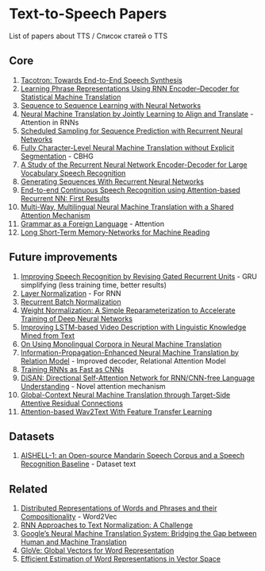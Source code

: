 # Text-to-Speech Papers
List of papers about TTS / Список статей о TTS

## Core
1. [Tacotron: Towards End-to-End Speech Synthesis](https://arxiv.org/pdf/1703.10135.pdf)
2. [Learning Phrase Representations Using RNN Encoder–Decoder for Statistical Machine Translation](https://arxiv.org/pdf/1406.1078v3.pdf)
3. [Sequence to Sequence Learning with Neural Networks](https://arxiv.org/pdf/1409.3215.pdf)
4. [Neural Machine Translation by Jointly Learning to Align and Translate](https://arxiv.org/pdf/1409.0473.pdf) - Attention in RNNs
5. [Scheduled Sampling for Sequence Prediction with Recurrent Neural Networks](http://papers.nips.cc/paper/5956-scheduled-sampling-for-sequence-prediction-with-recurrent-neural-networks.pdf)
6. [Fully Character-Level Neural Machine Translation without Explicit Segmentation](https://arxiv.org/pdf/1610.03017.pdf) - CBHG
7. [A Study of the Recurrent Neural Network Encoder-Decoder for Large Vocabulary Speech Recognition](http://homepages.inf.ed.ac.uk/srenals/ll-rnn-is15.pdf)
8. [Generating Sequences With Recurrent Neural Networks](https://arxiv.org/pdf/1308.0850)
9. [End-to-end Continuous Speech Recognition using Attention-based Recurrent NN: First Results](https://arxiv.org/pdf/1412.1602.pdf)
10. [Multi-Way, Multilingual Neural Machine Translation with a Shared Attention Mechanism](https://arxiv.org/pdf/1601.01073.pdf)
11. [Grammar as a Foreign Language](https://arxiv.org/pdf/1412.7449.pdf) - Attention
12. [Long Short-Term Memory-Networks for Machine Reading](https://arxiv.org/pdf/1601.06733.pdf)
## Future improvements
1. [Improving Speech Recognition by Revising Gated Recurrent Units](https://arxiv.org/pdf/1710.00641.pdf) - GRU simplifying (less training time, better results)
2. [Layer Normalization](https://arxiv.org/pdf/1607.06450.pdf) - For RNN
3. [Recurrent Batch Normalization](https://arxiv.org/pdf/1603.09025.pdf)
4. [Weight Normalization: A Simple Reparameterization to Accelerate Training of Deep Neural Networks](https://arxiv.org/pdf/1602.07868)
5. [Improving LSTM-based Video Description with Linguistic Knowledge Mined from Text](https://arxiv.org/pdf/1604.01729)
6. [On Using Monolingual Corpora in Neural Machine Translation](https://arxiv.org/pdf/1503.03535)
7. [Information-Propagation-Enhanced Neural Machine Translation by Relation Model](https://arxiv.org/pdf/1709.01766.pdf) - Improved decoder, Relational Attention Model
8. [Training RNNs as Fast as CNNs](https://arxiv.org/pdf/1709.02755.pdf)
9. [DiSAN: Directional Self-Attention Network for RNN/CNN-free Language Understanding](https://arxiv.org/pdf/1709.04696.pdf) - Novel attention mechanism
10. [Global-Context Neural Machine Translation through Target-Side Attentive Residual Connections](https://arxiv.org/pdf/1709.04849.pdf)
11. [Attention-based Wav2Text With Feature Transfer Learning](https://arxiv.org/pdf/1709.07814.pdf)
## Datasets
1. [AISHELL-1: an Open-source Mandarin Speech Corpus and a Speech Recognition Baseline](https://arxiv.org/pdf/1709.05522.pdf) - Dataset text
## Related
1. [Distributed Representations of Words and Phrases and their Compositionality](http://papers.nips.cc/paper/5021-distributed-representations-of-words-and-phrases-and-their-compositionality.pdf) - Word2Vec
2. [RNN Approaches to Text Normalization: A Challenge](https://arxiv.org/pdf/1611.00068.pdf)
3. [Google’s Neural Machine Translation System: Bridging the Gap between Human and Machine Translation](https://arxiv.org/pdf/1609.08144.pdf)
4. [GloVe: Global Vectors for Word Representation](https://nlp.stanford.edu/pubs/glove.pdf)
5. [Efficient Estimation of Word Representations in Vector Space](https://arxiv.org/pdf/1301.3781.pdf)

